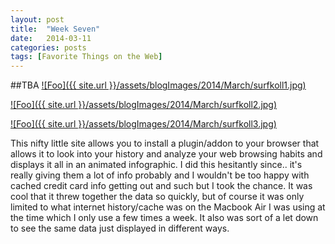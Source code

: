 ```yaml
---
layout: post
title:  "Week Seven"
date:   2014-03-11
categories: posts
tags: [Favorite Things on the Web]
---
```


##TBA
<a target="_blank" href="http://surfkoll.se/" rel="surfkoll.se">![Foo]({{ site.url }}/assets/blogImages/2014/March/surfkoll1.jpg)</a>  
  
   
<a target="_blank" href="http://surfkoll.se/" rel="surfkoll.se">![Foo]({{ site.url }}/assets/blogImages/2014/March/surfkoll2.jpg)</a>   
  
  
<a target="_blank" href="http://surfkoll.se/" rel="surfkoll.se">![Foo]({{ site.url }}/assets/blogImages/2014/March/surfkoll3.jpg)</a>  
  
  
This nifty little site allows you to install a plugin/addon to your browser that allows it to look into your history and analyze your web browsing habits and displays it all in an animated infographic. I did this hesitantly since.. it's really giving them a lot of info probably and I wouldn't be too happy with cached credit card info getting out and such but I took the chance. It was cool that it threw together the data so quickly, but of course it was only limited to what internet history/cache was on the Macbook Air I was using at the time which I only use a few times a week. It also was sort of a let down to see the same data just displayed in different ways. 